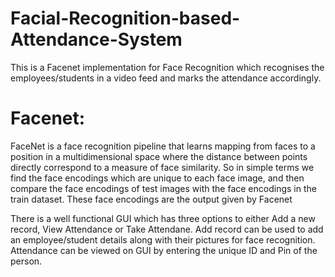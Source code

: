 # Facial-Recognition-based-Attendance-System
This is a Facenet implementation for Face Recognition which recognises the employees/students in a video feed and marks the attendance accordingly. 

# Facenet:
FaceNet is a face recognition pipeline that learns mapping from faces to a position in a multidimensional space where the distance between points directly correspond to a measure of face similarity.
So in simple terms we find the face encodings which are unique to each face image, and then compare the face encodings of test images with the face encodings in the train dataset. 
These face encodings are the output given by Facenet

There is a well functional GUI which has three options to either Add a new record, View Attendance or Take Attendane. Add record can be used to add an employee/student details along with their pictures for face recognition. 
Attendance can be viewed on GUI by entering the unique ID and Pin of the person. 
